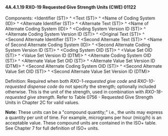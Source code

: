 #### 4A.4.1.19 RXO-19 Requested Give Strength Units (CWE) 01122

Components: &lt;Identifier (ST)> ^ &lt;Text (ST)> ^ &lt;Name of Coding System (ID)> ^ &lt;Alternate Identifier (ST)> ^ &lt;Alternate Text (ST)> ^ &lt;Name of Alternate Coding System (ID)> ^ &lt;Coding System Version ID (ST)> ^ &lt;Alternate Coding System Version ID (ST)> ^ &lt;Original Text (ST)> ^ &lt;Second Alternate Identifier (ST)> ^ &lt;Second Alternate Text (ST)> ^ &lt;Name of Second Alternate Coding System (ID)> ^ &lt;Second Alternate Coding System Version ID (ST)> ^ &lt;Coding System OID (ST)> ^ &lt;Value Set OID (ST)> ^ &lt;Value Set Version ID (DTM)> ^ &lt;Alternate Coding System OID (ST)> ^ &lt;Alternate Value Set OID (ST)> ^ &lt;Alternate Value Set Version ID (DTM)> ^ &lt;Second Alternate Coding System OID (ST)> ^ &lt;Second Alternate Value Set OID (ST)> ^ &lt;Second Alternate Value Set Version ID (DTM)>

Definition: Required when both _RXO-1-requested give code_ and _RXO-10-requested dispense code_ do not specify the strength; optionally included otherwise. This is the unit of the strength, used in combination with _RXO-18-requested give strength_. Refer to Table 0756 - Requested Give Strength Units in Chapter 2C for valid values.

**Note:** These units can be a "compound quantity;" i.e., the units may express a quantity per unit of time. For example, micrograms per hour (micg/h) is an acceptable value. These compound units are contained in the ISO+ table. See Chapter 7 for full definition of ISO+ units.
